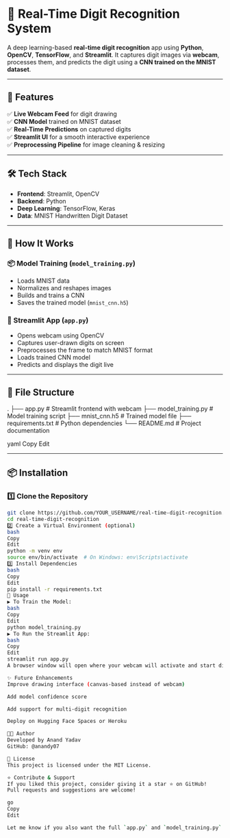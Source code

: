 # 🤖 Real-Time Digit Recognition System

A deep learning-based **real-time digit recognition** app using **Python**, **OpenCV**, **TensorFlow**, and **Streamlit**. It captures digit images via **webcam**, processes them, and predicts the digit using a **CNN trained on the MNIST dataset**.

---

## 🚀 Features

✅ **Live Webcam Feed** for digit drawing  
✅ **CNN Model** trained on MNIST dataset  
✅ **Real-Time Predictions** on captured digits  
✅ **Streamlit UI** for a smooth interactive experience  
✅ **Preprocessing Pipeline** for image cleaning & resizing  

---

## 🛠️ Tech Stack

* **Frontend**: Streamlit, OpenCV
* **Backend**: Python
* **Deep Learning**: TensorFlow, Keras
* **Data**: MNIST Handwritten Digit Dataset

---

## 🧠 How It Works

### 📦 Model Training (`model_training.py`)
- Loads MNIST data
- Normalizes and reshapes images
- Builds and trains a CNN
- Saves the trained model (`mnist_cnn.h5`)

### 🎥 Streamlit App (`app.py`)
- Opens webcam using OpenCV
- Captures user-drawn digits on screen
- Preprocesses the frame to match MNIST format
- Loads trained CNN model
- Predicts and displays the digit live

---

## 📁 File Structure

.
├── app.py # Streamlit frontend with webcam
├── model_training.py # Model training script
├── mnist_cnn.h5 # Trained model file
├── requirements.txt # Python dependencies
└── README.md # Project documentation

yaml
Copy
Edit

---

## 📦 Installation

### 1️⃣ Clone the Repository

```bash
git clone https://github.com/YOUR_USERNAME/real-time-digit-recognition.git
cd real-time-digit-recognition
2️⃣ Create a Virtual Environment (optional)
bash
Copy
Edit
python -m venv env
source env/bin/activate  # On Windows: env\Scripts\activate
3️⃣ Install Dependencies
bash
Copy
Edit
pip install -r requirements.txt
🧪 Usage
▶️ To Train the Model:
bash
Copy
Edit
python model_training.py
▶️ To Run the Streamlit App:
bash
Copy
Edit
streamlit run app.py
A browser window will open where your webcam will activate and start digit prediction in real time.

✨ Future Enhancements
Improve drawing interface (canvas-based instead of webcam)

Add model confidence score

Add support for multi-digit recognition

Deploy on Hugging Face Spaces or Heroku

🧑‍💻 Author
Developed by Anand Yadav
GitHub: @anandy07

📜 License
This project is licensed under the MIT License.

⭐ Contribute & Support
If you liked this project, consider giving it a star ⭐ on GitHub!
Pull requests and suggestions are welcome!

go
Copy
Edit

Let me know if you also want the full `app.py` and `model_training.py` code added directly for upload.








